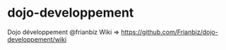 # dojo-developpement
Dojo développement @frianbiz
Wiki => https://github.com/Frianbiz/dojo-developpement/wiki
